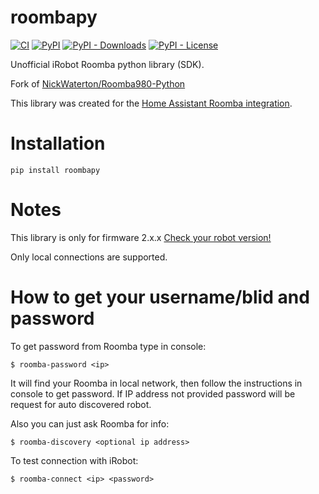 # roombapy

[![CI](https://github.com/pschmitt/roombapy/actions/workflows/ci.yaml/badge.svg)](https://github.com/pschmitt/roombapy/actions/workflows/ci.yaml)
[![PyPI](https://img.shields.io/pypi/v/roombapy)](https://pypi.org/project/roombapy/)
[![PyPI - Downloads](https://img.shields.io/pypi/dm/roombapy)](https://pypi.org/project/roombapy/)
[![PyPI - License](https://img.shields.io/pypi/l/roombapy)](./LICENSE)

Unofficial iRobot Roomba python library (SDK).

Fork of [NickWaterton/Roomba980-Python](https://github.com/NickWaterton/Roomba980-Python)

This library was created for the [Home Assistant Roomba integration](https://www.home-assistant.io/integrations/roomba/).

# Installation

```shell
pip install roombapy
```

# Notes

This library is only for firmware 2.x.x [Check your robot version!](http://homesupport.irobot.com/app/answers/detail/a_id/529) 

Only local connections are supported.

# How to get your username/blid and password

To get password from Roomba type in console:

```shell
$ roomba-password <ip>
```

It will find your Roomba in local network, then follow the instructions in console to get password.
If IP address not provided password will be request for auto discovered robot. 

Also you can just ask Roomba for info:

```shell
$ roomba-discovery <optional ip address>
```

To test connection with iRobot:

```shell
$ roomba-connect <ip> <password>
```
